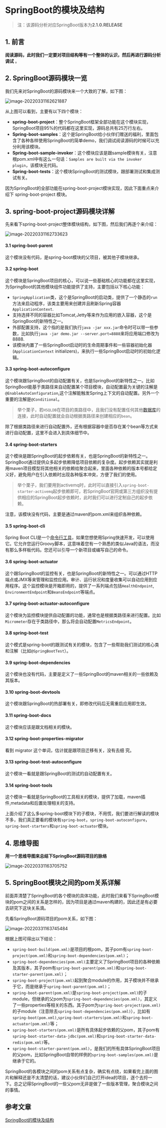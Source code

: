 # SpringBoot的模块及结构

> 注：该源码分析对应SpringBoot版本为**2.1.0.RELEASE**

## **1. 前言**

**阅读源码，此时我们一定要对项目结构等有一个整体的认识，然后再进行源码分析调试** 。

## **2. SpringBoot源码模块一览**

我们先来对SpringBoot的源码模块来一个大致的了解，如下图：

![image-20220331162621887](https://abelsun-1256449468.cos.ap-beijing.myqcloud.com/image/image-20220331162621887.png)

从上图可以看到，主要有以下四个模块：

- **spring-boot-project**：整个SpringBoot框架全部功能在这个模块实现，SpringBoot项目95%的代码都在这里实现，源码总共有25万行左右。
- **Spring-boot-samples**：这个是SpringBoot给小伙伴们赠送的福利，里面包含了各种各样使用SpringBoot的简单demo，我们调试阅读源码的时候可以充分利用该模块。
- **Spring-boot-sample-invoker**：这个模块应该是跟sample模块有关，注意根pom.xml中有这么一句话：`Samples are built via the invoker plugin`，该模块无代码。
- **Spring-boot-tests**：这个模块SpringBoot的测试模块，跟部署测试和集成测试有关。

因为SpringBoot的全部功能在spring-boot-project模块实现，因此下面重点来介绍下 spring-boot-project 模块。

## **3.  spring-boot-project源码模块详解**

先来看下spring-boot-project整体模块结构，如下图，然后我们再逐个来介绍：

![image-20220331162733623](https://abelsun-1256449468.cos.ap-beijing.myqcloud.com/image/image-20220331162733623.png)

#### **3.1 spring-boot-parent**

这个模块没有代码，是spring-boot模块的父项目，被其他子模块继承。

#### 3.**2 spring-boot**

这个模块是SpringBoot项目的核心，可以说一些基础核心的功能都在这里实现，为SpringBoot的其他模块组件功能提供了支持，主要包括以下核心功能：

- `SpringApplication`类，这个是SpringBoot的启动类，提供了一个静态的`run`方法来启动程序，该类主要用来创建并且刷新Spring容器`ApplicationContext`.
- 支持选择不同的容器比如Tomcat,Jetty等来作为应用的嵌入容器，这个是SpringBoot的新特性之一。
- 外部配置支持，这个指的是我们执行`java -jar xxx.jar`命令时可以带一些参数，比如执行`java -jar demo.jar --server.port=8888`来将应用端口修改为8888.
- 该模块内置了一些SpringBoot启动时的生命周期事件和一些容器初始化器(`ApplicationContext` initializers)，来执行一些SpringBoot启动时的初始化逻辑。

#### 3.**3 spring-boot-autoconfigure**

这个模块跟SpringBoot的自动配置有关，也是SpringBoot的新特性之一。比如SpringBoot能基于类路径来自动配置某个项目模块，自动配置最为关键的注解是`@EnableAutoConfiguration`,这个注解能触发Spring上下文的自动配置。另外一个重要的注解是`@Conditional`。

> 举个栗子，若`HSQLDB`在项目的类路径中，且我们没有配置任何其他[数据库](https://cloud.tencent.com/solution/database?from=10680)的连接，此时自动配置就会自动根据类路径来创建相应的`bean`。

除了根据类路径来进行自动配置外，还有根据容器中是否存在某个bean等方式来进行自动配置，这里不会进入到具体细节中。

#### **3.4 spring-boot-starters**

这个模块是跟SpringBoot的起步依赖有关，也是SpringBoot的新特性之一。SpringBoot通过提供众多起步依赖降低项目依赖的复杂度。起步依赖其实就是利用maven项目模型将其他相关的依赖给聚合起来，里面各种依赖的版本号都给定义好，避免用户在引入依赖时出现各种版本冲突，方便了我们的使用。

> 举个栗子，我们要用到activemq时，此时可以直接引入`spring-boot-starter-activemq`起步依赖即可，若SpringBoot官网或第三方组织没有提供相应的SpringBoot起步依赖时，此时我们可以进行定制自己的起步依赖。

注意，该模块没有代码，主要是通过maven的pom.xml来组织各种依赖。

#### **3.5 spring-boot-cli**

Spring Boot CLI是一个[命令行工具](https://cloud.tencent.com/product/cli?from=10680)，如果您想使用Spring快速开发，可以使用它。它允许您运行Groovy脚本，这意味着您有一个熟悉的类似Java的语法，而没有那么多样板代码。您还可以引导一个新项目或编写自己的命令。

#### **3.6 spring-boot-actuator**

这个跟SpringBoot的监控有关，也是SpringBoot的新特性之一。可以通过HTTP端点或JMX等来管理和监控应用。审计、运行状况和度量收集可以自动应用到应用程序。这个监控模块是开箱即用的，提供了一系列端点包括`HealthEndpoint`, `EnvironmentEndpoint`和`BeansEndpoint`等端点。

#### 3.**7 spring-boot-actuator-autoconfigure**

这个模块为监控模块提供自动配置的功能，通常也是根据类路径来进行配置。比如`Micrometer`存在于类路径中，那么将会自动配置`MetricsEndpoint`。

#### **3.8 spring-boot-test**

这个模式是spring-boot的跟测试有关的模块，包含了一些帮助我们测试的核心类和注解（比如`@SpringBootTest`）。

#### 3.**9 spring-boot-dependencies**

这个模块也没有代码，主要是定义了一些SpringBoot的maven相关的一些依赖及其版本。

#### 3.**10 spring-boot-devtools**

这个模块跟SpringBoot的热部署有关，即修改代码后无需重启应用即生效。

#### 3.**11 spring-boot-docs**

这个模块应该是跟文档相关的模块。

#### **3.12 spring-boot-properties-migrator**

看到 migrator 这个单词，估计就是跟项目迁移有关，没有去细 究。

#### **3.13 spring-boot-test-autoconfigure**

这个模块一看就是跟SpringBoot的测试的自动配置有关。

#### **3.14 spring-boot-tools**

这个模块一看就是SpringBoot的工具相关的模块，提供了加载，maven插件,metadata和后置处理相关的支持。

上面介绍了这么多spring-boot模块下的子模块，不用慌，我们要进行解读的模块不多，我们真正要看的模块有`spring-boot`，`spring-boot-autoconfigure`，`spring-boot-starters`和`spring-boot-actuator`模块。

## 4. 思维导图

**用一个思维导图来总结下SpringBoot源码项目的脉络**

![image-20220331163705752](https://abelsun-1256449468.cos.ap-beijing.myqcloud.com/image/image-20220331163705752.png)

## 5. **SpringBoot模块之间的pom关系详解**

前面弄清楚了SpringBoot的各个模块的具体功能，此时我们来看下SpringBoot模块的pom之间的关系是怎样的，因为项目是通过maven构建的，因此还是有必要去研究下这块关系滴。

先看SpringBoot源码项目的pom关系，如下图：

![image-20220331163745484](https://abelsun-1256449468.cos.ap-beijing.myqcloud.com/image/image-20220331163745484.png)

根据上图可得出以下结论：

- `spring-boot-build(pom.xml)`是项目的根pom，其子pom有`spring-boot-project(pom.xml)`和`spring-boot-dependencies(pom.xml)`；
- `spring-boot-dependencies(pom.xml)`主要定义了SpringBoot项目的各种依赖及其版本，其子pom有`spring-boot-parent(pom.xml)`和`spring-boot-starter-parent(pom.xml)`；
- `spring-boot-project(pom.xml)`起到聚合module的作用，其子模块并不继承于它，而是继承于`spring-boot-parent(pom.xml)`；
- `spring-boot-parent(pom.xml)`是`spring-boot-project(pom.xml)`的子module，但继承的父pom为`spring-boot-dependencies(pom.xml)`，其定义了一些properties等相关的东西。其子pom为`spring-boot-project(pom.xml)`的子module（注意除去`spring-boot-dependencies(pom.xml)`），比如有`spring-boot(pom.xml)`,`spring-boot-starters(pom.xml)`和`spring-boot-actuator(pom.xml)`等；
- `spring-boot-starters(pom.xml)`是所有具体起步依赖的父pom，其子pom有`spring-boot-starter-data-jdbc(pom.xml)`和`spring-boot-starter-data-redis(pom.xml)`等。
- `spring-boot-starter-parent(pom.xml)`，是我们的所有具体SpringBoot项目的父pom，比如SpringBoot自带的样例的`spring-boot-samples(pom.xml)`是继承于它的。

SpringBoot的各模块之间的pom关系有点复杂，确实有点绕，如果看完上面的图片和解释还是不太清楚的话，建议小伙伴们自己打开idea的项目，逐个去捋一下。总之记得SpringBoot的一些父pom无非是做了一些版本管理，聚合模块之间的事情。

## 参考文章

[SpringBoot的模块及结构](https://cloud.tencent.com/developer/article/1628785)